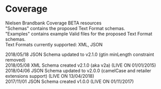# Coverage
Nielsen Brandbank Coverage BETA resources </BR>
"Schemas" contains the proposed Text Format schemas. </BR>
"Examples" contains example Valid files for the proposed Text Format schemas. </BR>
Text Formats currently supported: XML, JSON </BR>

2018/05/18 JSON Schema updated to v2.1.0 (gtin minLength constraint removed) </BR>
2018/05/08 XML Schema created v2.1.0 (aka v2a) (LIVE ON 01/01/2015) </BR>
2018/04/06 JSON Schema updated to v2.0.0 (camelCase and retailer extensions support) (LIVE ON 13/04/2018) </BR>
2017/11/01 JSON Schema created v1.0.0 (LIVE ON 01/11/2017) </BR>
